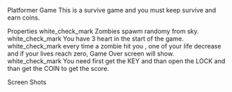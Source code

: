 Platformer Game
This is a survive game and you must keep survive and earn coins.

Properties
white_check_mark Zombies spawm randomy from sky.
white_check_mark You have 3 heart in the start of the game.
white_check_mark every time a zombie hit you , one of your life decrease and if your lives reach zero, Game Over screen will show.
white_check_mark You need first get the KEY and than open the LOCK and than get the COIN to get the score.

Screen Shots